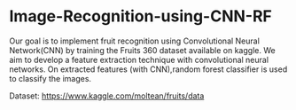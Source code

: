 # Image-Recognition-using-CNN-RF
Our goal is to implement fruit recognition using Convolutional Neural Network(CNN) by training the Fruits 360 dataset
available on kaggle. We aim to develop a feature extraction technique with convolutional neural networks. 
On extracted features (with CNN),random forest classifier is used to classify the images. 

Dataset: https://www.kaggle.com/moltean/fruits/data

